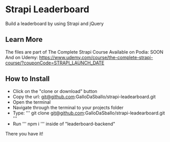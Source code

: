 # Strapi Leaderboard

Build a leaderboard by using Strapi and jQuery

## Learn More

The files are part of The Complete Strapi Course
Available on Podia: SOON
And on Udemy: https://www.udemy.com/course/the-complete-strapi-course/?couponCode=STRAPI_LAUNCH_DATE

## How to Install

- Click on the "clone or download" button
- Copy the url: git@github.com:GalloDaSballo/strapi-leadearboard.git
- Open the terminal
- Navigate through the terminal to your projects folder
- Type: ''' git clone git@github.com:GalloDaSballo/strapi-leadearboard.git '''
- Run ''' npm i ''' inside of "leaderboard-backend"

There you have it!

